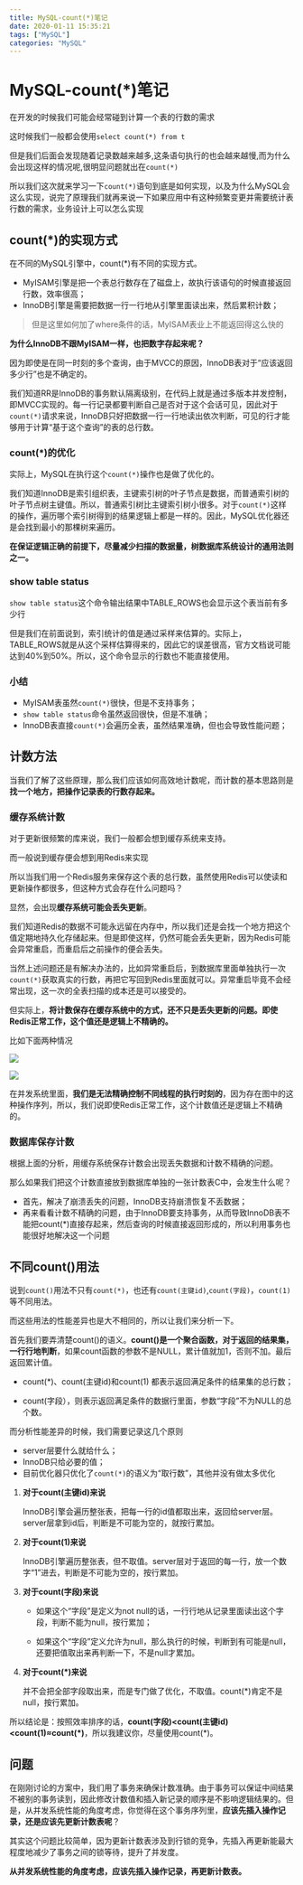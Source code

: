 ```yaml
---
title: MySQL-count(*)笔记
date: 2020-01-11 15:35:21
tags: ["MySQL"]
categories: "MySQL"
---
```


# MySQL-count(*)笔记

在开发的时候我们可能会经常碰到计算一个表的行数的需求

这时候我们一般都会使用`select count(*) from t`

但是我们后面会发现随着记录数越来越多,这条语句执行的也会越来越慢,而为什么会出现这样的情况呢,很明显问题就出在`count(*)`

所以我们这次就来学习一下`count(*)`语句到底是如何实现，以及为什么MySQL会这么实现，说完了原理我们就再来说一下如果应用中有这种频繁变更并需要统计表行数的需求，业务设计上可以怎么实现

## count(*)的实现方式

在不同的MySQL引擎中，count(*)有不同的实现方式。

- MyISAM引擎是把一个表总行数存在了磁盘上，故执行该语句的时候直接返回行数，效率很高；
- InnoDB引擎是需要把数据一行一行地从引擎里面读出来，然后累积计数；

> 但是这里如何加了where条件的话，MyISAM表业上不能返回得这么快的

**为什么InnoDB不跟MyISAM一样，也把数字存起来呢？**

因为即使是在同一时刻的多个查询，由于MVCC的原因，InnoDB表对于“应该返回多少行”也是不确定的。

我们知道RR是InnoDB的事务默认隔离级别，在代码上就是通过多版本并发控制，即MVCC实现的。每一行记录都要判断自己是否对于这个会话可见，因此对于`count(*)`请求来说，InnoDB只好把数据一行一行地读出依次判断，可见的行才能够用于计算“基于这个查询”的表的总行数。

### count(*)的优化

实际上，MySQL在执行这个`count(*)`操作也是做了优化的。

我们知道InnoDB是索引组织表，主键索引树的叶子节点是数据，而普通索引树的叶子节点树主键值。所以，普通索引树比主键索引树小很多。对于`count(*)`这样的操作，遍历哪个索引树得到的结果逻辑上都是一样的。因此，MySQL优化器还是会找到最小的那棵树来遍历。

**在保证逻辑正确的前提下，尽量减少扫描的数据量，树数据库系统设计的通用法则之一。**

### show table status

`show table status`这个命令输出结果中TABLE_ROWS也会显示这个表当前有多少行

但是我们在前面说到，索引统计的值是通过采样来估算的。实际上，TABLE_ROWS就是从这个采样估算得来的，因此它的误差很高，官方文档说可能达到40%到50%。所以，这个命令显示的行数也不能直接使用。

### 小结

- MyISAM表虽然`count(*)`很快，但是不支持事务；
- `show table status`命令虽然返回很快，但是不准确；
- InnoDB表直接`count(*)`会遍历全表，虽然结果准确，但也会导致性能问题；

## 计数方法

当我们了解了这些原理，那么我们应该如何高效地计数呢，而计数的基本思路则是**找一个地方，把操作记录表的行数存起来。**

### 缓存系统计数

对于更新很频繁的库来说，我们一般都会想到缓存系统来支持。

而一般说到缓存便会想到用Redis来实现

所以当我们用一个Redis服务来保存这个表的总行数，虽然使用Redis可以使读和更新操作都很多，但这种方式会存在什么问题吗？

显然，会出现**缓存系统可能会丢失更新**。

我们知道Redis的数据不可能永远留在内存中，所以我们还是会找一个地方把这个值定期地持久化存储起来。但是即使这样，仍然可能会丢失更新，因为Redis可能会异常重启，而重启后之前操作的便会丢失。

当然上述问题还是有解决办法的，比如异常重启后，到数据库里面单独执行一次`count(*)`获取真实的行数，再把它写回到Redis里面就可以。异常重启毕竟不会经常出现，这一次的全表扫描的成本还是可以接受的。

但实际上，**将计数保存在缓存系统中的方式，还不只是丢失更新的问题。即使Redis正常工作，这个值还是逻辑上不精确的。**

比如下面两种情况

![](http://img.zhengyua.cn/img/20200111154003.png)

![](http://img.zhengyua.cn/img/20200111154013.png)

在并发系统里面，**我们是无法精确控制不同线程的执行时刻的**，因为存在图中的这种操作序列，所以，我们说即使Redis正常工作，这个计数值还是逻辑上不精确的。

### 数据库保存计数

根据上面的分析，用缓存系统保存计数会出现丢失数据和计数不精确的问题。

那么如果我们把这个计数直接放到数据库单独的一张计数表C中，会发生什么呢？

- 首先，解决了崩溃丢失的问题，InnoDB支持崩溃恢复不丢数据；
- 再来看看计数不精确的问题，由于InnoDB要支持事务，从而导致InnoDB表不能把count(*)直接存起来，然后查询的时候直接返回形成的，所以利用事务也能很好地解决这一个问题

## 不同count()用法

说到`count()`用法不只有`count(*)`，也还有`count(主键id)`,`count(字段)`，`count(1)`等不同用法。

而这些用法的性能差异也是大不相同的，所以让我们来分析一下。

首先我们要弄清楚count()的语义。**count()是一个聚合函数，对于返回的结果集，一行行地判断**，如果count函数的参数不是NULL，累计值就加1，否则不加。最后返回累计值。

- count(*)、count(主键id)和count(1) 都表示返回满足条件的结果集的总行数；

- count(字段），则表示返回满足条件的数据行里面，参数“字段”不为NULL的总个数。

而分析性能差异的时候，我们需要记录这几个原则

- server层要什么就给什么；
- InnoDB只给必要的值；
- 目前优化器只优化了`count(*)`的语义为“取行数”，其他并没有做太多优化

1. **对于count(主键id)来说**

   InnoDB引擎会遍历整张表，把每一行的id值都取出来，返回给server层。server层拿到id后，判断是不可能为空的，就按行累加。

2. **对于count(1)来说**

   InnoDB引擎遍历整张表，但不取值。server层对于返回的每一行，放一个数字“1”进去，判断是不可能为空的，按行累加。

3. **对于count(字段)来说**

   - 如果这个“字段”是定义为not null的话，一行行地从记录里面读出这个字段，判断不能为null，按行累加；

   - 如果这个“字段”定义允许为null，那么执行的时候，判断到有可能是null，还要把值取出来再判断一下，不是null才累加。

4. **对于count(\*)来说**

   并不会把全部字段取出来，而是专门做了优化，不取值。count(*)肯定不是null，按行累加。

所以结论是：按照效率排序的话，**count(字段)<count(主键id)<count(1)≈count(*)**，所以我建议你，尽量使用count(\*)。

## 问题

在刚刚讨论的方案中，我们用了事务来确保计数准确。由于事务可以保证中间结果不被别的事务读到，因此修改计数值和插入新记录的顺序是不影响逻辑结果的。但是，从并发系统性能的角度考虑，你觉得在这个事务序列里，**应该先插入操作记录，还是应该先更新计数表呢**？

其实这个问题比较简单，因为更新计数表涉及到行锁的竞争，先插入再更新能最大程度地减少了事务之间的锁等待，提升了并发度。

**从并发系统性能的角度考虑，应该先插入操作记录，再更新计数表。**

